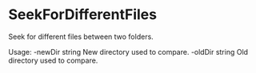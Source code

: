 # SeekForDifferentFiles
Seek for different files between two folders.

Usage:
  -newDir string
        New directory used to compare.
  -oldDir string
        Old directory used to compare.

